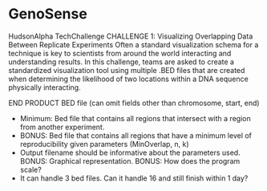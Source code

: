 # GenoSense
HudsonAlpha TechChallenge
CHALLENGE 1: Visualizing Overlapping Data Between Replicate Experiments
Often a standard visualization schema for a technique is key to scientists from around the world interacting and understanding results. In this challenge, teams are asked to create a standardized visualization tool using multiple .BED files that are created when determining the likelihood of two locations within a DNA sequence physically interacting.

END PRODUCT
BED file (can omit fields other than chromosome, start, end)
- Minimum: Bed file that contains all regions that intersect with a region from another experiment.
- BONUS: Bed file that contains all regions that have a minimum level of reproducibility given parameters (MinOverlap, n, k)
- Output filename should be informative about the parameters used.
BONUS:  Graphical representation.
BONUS: How does the program scale?
- It can handle 3 bed files.  Can it handle 16 and still finish within 1 day?
